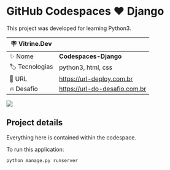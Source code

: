 # GitHub Codespaces ♥️ Django

This project was developed for learning Python3.

| :placard: Vitrine.Dev |     |
| -------------  | --- |
| :sparkles: Nome        | **Codespaces-Django**
| :label: Tecnologias | python3, html, css
| :rocket: URL         | https://url-deploy.com.br
| :fire: Desafio     | https://url-do-desafio.com.br

<!-- Inserir imagem com a #vitrinedev ao final do link -->
![](https://via.placeholder.com/1200x500.png?text=imagem+lindona+do+meu+projeto#vitrinedev)

## Project details

Everything here is contained within the codespace.

To run this application:

```python
python manage.py runserver
```
